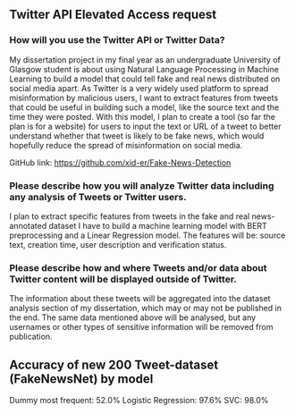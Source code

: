 ## Twitter API Elevated Access request

### How will you use the Twitter API or Twitter Data?

My dissertation project in my final year as an undergraduate University of Glasgow student is about using Natural Language Processing in Machine Learning to build a model that could tell fake and real news distributed on social media apart. As Twitter is a very widely used platform to spread misinformation by malicious users, I want to extract features from tweets that could be useful in building such a model, like the source text and the time they were posted. With this model, I plan to create a tool (so far the plan is for a website) for users to input the text or URL of a tweet to better understand whether that tweet is likely to be fake news, which would hopefully reduce the spread of misinformation on social media.

GitHub link: https://github.com/xid-er/Fake-News-Detection

### Please describe how you will analyze Twitter data including any analysis of Tweets or Twitter users.

I plan to extract specific features from tweets in the fake and real news-annotated dataset I have to build a machine learning model with BERT preprocessing and a Linear Regression model. The features will be: source text, creation time, user description and verification status.

### Please describe how and where Tweets and/or data about Twitter content will be displayed outside of Twitter.

The information about these tweets will be aggregated into the dataset analysis section of my dissertation, which may or may not be published in the end. The same data mentioned above will be analysed, but any usernames or other types of sensitive information will be removed from publication.


## Accuracy of new 200 Tweet-dataset (FakeNewsNet) by model

Dummy most frequent: 52.0%
Logistic Regression: 97.6%
SVC: 98.0%